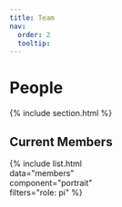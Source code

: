 ```yaml
---
title: Team
nav:
  order: 2
  tooltip: 
---
```


# <i class="fas fa-users"></i>People

{% include section.html %}
## Current Members
{% 
  include list.html  
  data="members"  
  component="portrait"  
  filters="role: pi" 
%}
